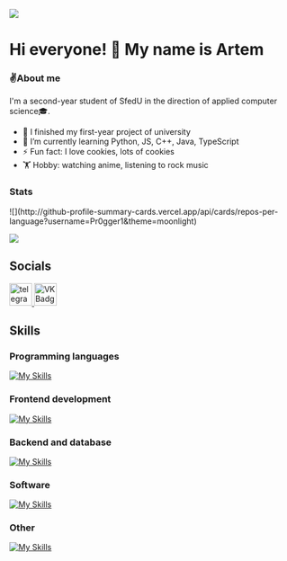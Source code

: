 ![](https://komarev.com/ghpvc/?username=Pr0gger1)
# Hi everyone! 👋 My name is Artem

### ✌️About me
I'm a second-year student of SfedU in the direction of applied computer science🎓.
- 🔭 I finished my first-year project of university
- 🌱 I’m currently learning Python, JS, C++, Java, TypeScript
- ⚡ Fun fact: I love cookies, lots of cookies
- 🏋️ Hobby: watching anime, listening to rock music

### Stats
<p style="display: flex;">
![](http://github-profile-summary-cards.vercel.app/api/cards/repos-per-language?username=Pr0gger1&theme=moonlight)
 
![](http://github-profile-summary-cards.vercel.app/api/cards/stats?username=Pr0gger1&theme=moonlight)
</p>

## Socials
 <a href="https://t.me/progger01" target="_blank">
      <img src="https://cdn-icons-png.flaticon.com/512/2111/2111646.png" width="40" height="40" alt="telegram" />
</a>
<a href="https://vk.com/4m0gus" target="_blank">
      <img src="https://cdn-icons-png.flaticon.com/512/145/145813.png" width="40" height="40" alt="VK Badge"/>
</a>

## Skills
### Programming languages
[![My Skills](https://skillicons.dev/icons?i=py,js,ts,cpp,cs,java,&theme=dark)](https://skillicons.dev)


### Frontend development
[![My Skills](https://skillicons.dev/icons?i=html,css,react&theme=dark)](https://skillicons.dev)

           
### Backend and database
[![My Skills](https://skillicons.dev/icons?i=nodejs,express,postgres&theme=dark)](https://skillicons.dev)


### Software
[![My Skills](https://skillicons.dev/icons?i=figma,vscode,idea&theme=dark)](https://skillicons.dev)

### Other
[![My Skills](https://skillicons.dev/icons?i=git,linux&theme=dark)](https://skillicons.dev)
